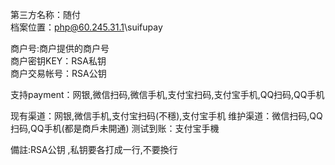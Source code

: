 第三方名称：随付  
档案位置：php@60.245.31.1\suifupay
 
商户号:商户提供的商户号  
商户密钥KEY：RSA私钥  
商户交易帐号：RSA公钥  
 
支持payment：网银,微信扫码,微信手机,支付宝扫码,支付宝手机,QQ扫码,QQ手机
 
现有渠道：网银,微信手机,支付宝扫码(不穩),支付宝手机
维护渠道：微信扫码,QQ扫码,QQ手机(都是商戶未開通)
测试到账：支付宝手機

備註:RSA公钥 ,私钥要各打成一行,不要換行